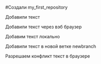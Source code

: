 #Создали my_first_repository

Добавили текст

Добавили текст через вэб браузер

Добавим текст локально

Добавили текст в новой ветке newbranch

Разрешаем конфликт текст в браузере
